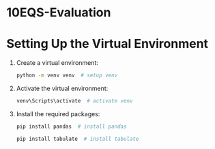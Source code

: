 # 10EQS-Evaluation

# Setting Up the Virtual Environment

1. Create a virtual environment:
   ```bash
   python -m venv venv  # setup venv
   ```

2. Activate the virtual environment:
   ```bash
   venv\Scripts\activate  # activate venv
   ```

3. Install the required packages:
   ```bash
   pip install pandas  # install pandas
   ```

   ```bash
   pip install tabulate  # install tabulate
   ```